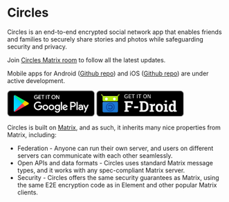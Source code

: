 # Circles
Circles is an end-to-end encrypted social network app that enables
friends and families to securely share stories and photos while
safeguarding security and privacy.

Join [Circles Matrix room](https://matrix.to/#/!gcbIHWAYBBmvITkQIn:matrix.org?via=matrix.org&via=envs.net&via=tchncs.de) to follow all the latest updates.

Mobile apps for Android ([Github repo](https://github.com/cvwright/circles-android)) and iOS ([Github repo](https://github.com/cvwright/circles-ios)) are under active development.

[<img src="resources/img/google-play-badge.png" alt="Get it on Google Play" height="60">](https://play.google.com/store/apps/details?id=org.futo.circles)
[<img src="resources/img/f-droid-badge.png" alt="Get it on F-Droid" height="60">](https://f-droid.org/app/org.futo.circles)

Circles is built on [Matrix](https://matrix.org/), and as such, it inherits many nice
properties from Matrix, including:
* Federation - Anyone can run their own server, and users on different servers can communicate with each other seamlessly.
* Open APIs and data formats - Circles uses standard Matrix message types, and it works
  with any spec-compliant Matrix server.
* Security - Circles offers the same security guarantees as Matrix, using the same
  E2E encryption code as in Element and other popular Matrix clients.
